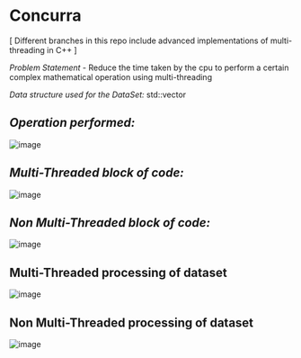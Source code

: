 # Concurra 
[ Different branches in this repo include advanced implementations of multi-threading in C++ ]

*Problem Statement* - Reduce the time taken by the cpu to perform a certain complex mathematical operation using multi-threading

*Data structure used for the DataSet:* std::vector

## *Operation performed:*
![image](https://github.com/user-attachments/assets/d5b59c66-32d2-4492-8451-6bbf97516e97)

## *Multi-Threaded block of code:*
![image](https://github.com/user-attachments/assets/7b7dd6f2-54f0-4484-a63d-1360faaa7829)

## *Non Multi-Threaded block of code:*
![image](https://github.com/user-attachments/assets/5307f5d8-3e54-4728-bc48-3bda1f7ca3e9)

## Multi-Threaded processing of dataset
![image](https://github.com/user-attachments/assets/8446533c-a7a8-462b-86f6-08306e7edb23)

## Non Multi-Threaded processing of dataset
![image](https://github.com/user-attachments/assets/fc9e78c4-6666-411c-af61-3b1826b65c60)


